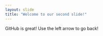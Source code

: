 ```yaml
---
layout: slide
title: "Welcome to our second slide!"
---
```

GitHub is great!
Use the left arrow to go back!
